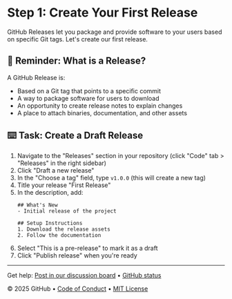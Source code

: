 

# Step 1: Create Your First Release

GitHub Releases let you package and provide software to your users based on specific Git tags. Let's create our first release.

## 📝 Reminder: What is a Release?

A GitHub Release is:
- Based on a Git tag that points to a specific commit
- A way to package software for users to download
- An opportunity to create release notes to explain changes
- A place to attach binaries, documentation, and other assets

## :keyboard: Task: Create a Draft Release

1. Navigate to the "Releases" section in your repository (click "Code" tab > "Releases" in the right sidebar)
2. Click "Draft a new release"
3. In the "Choose a tag" field, type `v1.0.0` (this will create a new tag)
4. Title your release "First Release"
5. In the description, add:
   ```
   ## What's New
   - Initial release of the project
   
   ## Setup Instructions
   1. Download the release assets
   2. Follow the documentation
   ```
6. Select "This is a pre-release" to mark it as a draft
7. Click "Publish release" when you're ready

<footer>

<!--
  <<< Author notes: Footer >>>
  Add a link to get support, GitHub status page, code of conduct, license link.
-->

---

Get help: [Post in our discussion board](https://github.com/orgs/skills/discussions/categories/review-pull-requests) &bull; [GitHub status](https://www.githubstatus.com/)

&copy; 2025 GitHub &bull; [Code of Conduct](https://www.contributor-covenant.org/version/2/1/code_of_conduct/code_of_conduct.md) &bull; [MIT License](https://gh.io/mit)

</footer>
